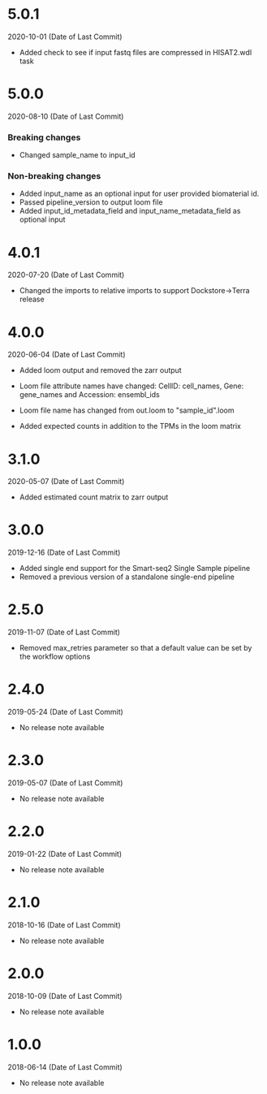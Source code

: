 # 5.0.1

2020-10-01 (Date of Last Commit)

* Added check to see if input fastq files are compressed in HISAT2.wdl task

# 5.0.0

2020-08-10 (Date of Last Commit)
### Breaking changes 
* Changed sample_name to input_id
### Non-breaking changes
* Added input_name as an optional input for user provided biomaterial id.
* Passed pipeline_version to output loom file
* Added input_id_metadata_field and input_name_metadata_field as optional input


# 4.0.1

2020-07-20 (Date of Last Commit)

* Changed the imports to relative imports to support Dockstore->Terra release

# 4.0.0

2020-06-04 (Date of Last Commit)

* Added loom output and removed the zarr output

* Loom file attribute names have changed: CellID: cell_names, Gene: gene_names and Accession: ensembl_ids

* Loom file name has changed from out.loom to "sample_id".loom

* Added expected counts in addition to the TPMs in the loom matrix

# 3.1.0

2020-05-07 (Date of Last Commit)

* Added estimated count matrix to zarr output

# 3.0.0

2019-12-16 (Date of Last Commit)

* Added single end support for the Smart-seq2 Single Sample pipeline
* Removed a previous version of a standalone single-end pipeline


# 2.5.0

2019-11-07 (Date of Last Commit)

* Removed max_retries parameter so that a default value can be set by the workflow options

# 2.4.0

2019-05-24 (Date of Last Commit)

* No release note available

# 2.3.0

2019-05-07 (Date of Last Commit)

* No release note available

# 2.2.0

2019-01-22 (Date of Last Commit)

* No release note available

# 2.1.0

2018-10-16 (Date of Last Commit)

* No release note available

# 2.0.0 

2018-10-09 (Date of Last Commit)

* No release note available

# 1.0.0 

2018-06-14 (Date of Last Commit)

* No release note available



